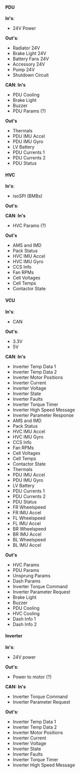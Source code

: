 #### PDU

**In's**:
- 24V Power

**Out's**:
- Radiator 24V
- Brake Light 24V
- Battery Fans 24V
- Accessory 24V
- Pump 24V
- Shutdown Circuit

**CAN**:
**In's**
- PDU Cooling
- Brake Light
- Buzzer
- PDU Params (?)

**Out's**
- Thermals
- PDU IMU Accel
- PDU IMU Gyro
- LV Battery
- PDU Currents 1
- PDU Currents 2
- PDU Status


#### HVC
**In's**:
- isoSPI (BMBs)

**Out's**:


**CAN**:
**In's**
- HVC Params (?)

**Out's**
- AMS and IMD
- Pack Status
- HVC IMU Accel
- HVC IMU Gyro
- CCS Info
- Fan RPMs
- Cell Voltages
- Cell Temps
- Contactor State

#### VCU
**In's**:
- CAN

**Out's**:
- 3.3V
- 5V

**CAN**:
**In's**
- Inverter Temp Data 1 
- Inverter Temp Data 2
- Inverter Motor Positions
- Inverter Current
- Inverter Voltage
- Inverter State
- Inverter Faults
- Inverter Torque Timer
- Inverter High Speed Message
- Inverter Parameter Response
- AMS and IMD
- Pack Status
- HVC IMU Accel
- HVC IMU Gyro
- CCS Info
- Fan RPMs
- Cell Voltages
- Cell Temps
- Contactor State
- Thermals
- PDU IMU Accel
- PDU IMU Gyro
- LV Battery
- PDU Currents 1
- PDU Currents 2
- PDU Status
- FR Wheelspeed
- FR IMU Accel
- FL Wheelspeed
- FL IMU Accel
- BR Wheelspeed
- BR IMU Accel
- BL Wheelspeed
- BL IMU Accel

**Out's**
- HVC Params
- PDU Params
- Unsprung Params
- Dash Params
- Inverter Torque Command
- Inverter Parameter Request
- Brake Light
- Buzzer
- PDU Cooling
- HVC Cooling
- Dash Info 1
- Dash Info 2

#### Inverter
**In's**:
- 24V power

**Out's**:
- Power to motor (?)

**CAN:**
**In's**
- Inverter Torque Command
- Inverter Parameter Request

**Out's**:
- Inverter Temp Data 1
- Inverter Temp Data 2
- Inverter Motor Positions
- Inverter Current
- Inverter Voltage
- Inverter State
- Inverter Faults
- Inverter Torque Timer
- Inverter High Speed Message
